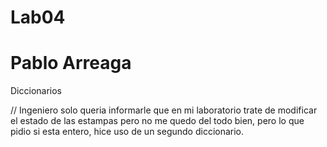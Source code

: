 # Lab04
# Pablo Arreaga
Diccionarios

// Ingeniero solo queria informarle que en mi laboratorio trate de modificar el estado de las estampas pero no me quedo del todo bien, pero lo que pidio si esta entero, hice uso de un segundo diccionario.

